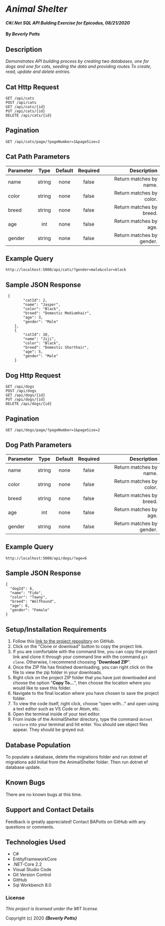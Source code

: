 # _Animal Shelter_

#### _C#/.Net SQL API Bulding Exercise for Epicodus, 08/21/2020_

#### By _**Beverly Potts**_

## Description

_Demonstrates API building process by creating two databases, one for dogs and one for cats, seeding the data and providing routes To create, read, update and delete entries._

## Cat Http Request
```
GET /api/cats
POST /api/cats
GET /api/cats/{id}
PUT /api/cats/{id}
DELETE /api/cats/{id}
```

## Pagination
```
GET /api/cats/page/?pageNumber=1&pageSize=2
```

## Cat Path Parameters

| Parameter  |   Type   |  Default |  Required  | Description |
|------|:------:|:------:|:------:|-------------:|
|name|string|none|false|Return matches by name.|
|color|string|none|false|Return matches by color.|
|breed|string|none|false|Return matches by breed.|
|age|int|none|false|Return matches by age.|
|gender|string|none|false|Return matches by gender.|

## Example Query
```
http://localhost:5000/api/cats/?gender=male&color=black
```

## Sample JSON Response
```
 {
        "catId": 2,
        "name": "Jasper",
        "color": "Black",
        "breed": "Domestic Mediumhair",
        "age": 3,
        "gender": "Male"
    },
    {
        "catId": 10,
        "name": "Jiji",
        "color": "Black",
        "breed": "Domestic Shorthair",
        "age": 5,
        "gender": "Male"
    }
```

## Dog Http Request
```
GET /api/dogs
POST /api/dogs
GET /api/dogs/{id}
PUT /api/dogs/{id}
DELETE /api/dogs/{id}
```

## Pagination
```
GET /api/dogs/page/?pageNumber=1&pageSize=2
```

## Dog Path Parameters

| Parameter  |   Type   |  Default |  Required  | Description |
|------|:------:|:------:|:------:|-------------:|
|name|string|none|false|Return matches by name.|
|color|string|none|false|Return matches by color.|
|breed|string|none|false|Return matches by breed.|
|age|int|none|false|Return matches by age.|
|gender|string|none|false|Return matches by gender.|

## Example Query
```
http://localhost:5000/api/dogs/?age=6
```

## Sample JSON Response
```
{
  "dogId": 6,
  "name": "Fido",
  "color": "Tawny",
  "breed": "Wolfhound",
  "age": 6,
  "gender": "Female"
}
```

## Setup/Installation Requirements


  1. Follow this [link to the project repository](https://github.com/BAPotts/AnimalShelter.Solution.git) on GitHub. 
  2. Click on the "Clone or download" button to copy the project link.     
  3. If you are comfortable with the command line, you can copy the project link and clone it through your command line with the command `git clone`. Otherwise, I recommend choosing "**Download ZIP**".     
  4. Once the ZIP file has finished downloading, you can right click on the file to view the zip folder in your downloads.     
  5. Right click on the project ZIP folder that you have just downloaded and choose the option "**Copy To...**", then choose the location where you would like to save this folder.      
  6. Navigate to the final location where you have chosen to save the project folder.      
  7. To view the code itself, right click, choose "open with..." and open using a text editor such as VS Code or Atom, etc.
  8. Open the terminal inside of your text editor.
  9. From inside of the AnimalShelter directory, type the command `dotnet restore` into your terminal and hit enter. You should see object files appear. They should be greyed out.

## Database Population
To populate a database, delete the migrations folder and run dotnet ef migrations add Initial from the AnimalShelter folder. Then run dotnet ef database update.

## Known Bugs

There are no known bugs at this time.

## Support and Contact Details

Feedback is greatly appreciated! Contact BAPotts on GitHub with any questions or comments.

## Technologies Used

* C# 
* EntityFrameworkCore
* .NET-Core 2.2
* Visual Studio Code
* Git Version Control 
* GitHub
* Sql Workbench 8.0

### License

*This project is licensed under the MIT license.*

Copyright (c) 2020 **_{Beverly Potts}_**